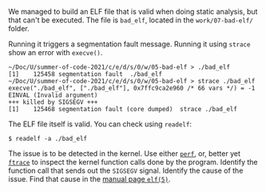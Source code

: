 We managed to build an ELF file that is valid when doing static analysis, but that can't be executed.
The file is `bad_elf`, located in the `work/07-bad-elf/` folder.

Running it triggers a segmentation fault message.
Running it using `strace` show an error with `execve()`.

```
~/Doc/U/summer-of-code-2021/c/e/d/s/0/w/05-bad-elf > ./bad_elf
[1]    125458 segmentation fault  ./bad_elf
~/Doc/U/summer-of-code-2021/c/e/d/s/0/w/05-bad-elf > strace ./bad_elf
execve("./bad_elf", ["./bad_elf"], 0x7ffc9ca2e960 /* 66 vars */) = -1 EINVAL (Invalid argument)
+++ killed by SIGSEGV +++
[1]    125468 segmentation fault (core dumped)  strace ./bad_elf

```

The ELF file itself is valid.
You can check using `readelf`:

```
$ readelf -a ./bad_elf
```

The issue is to be detected in the kernel.
Use either [`perf`](https://www.brendangregg.com/perf.html), or, better yet [`ftrace`](https://jvns.ca/blog/2017/03/19/getting-started-with-ftrace/) to inspect the kernel function calls done by the program.
Identify the function call that sends out the `SIGSEGV` signal.
Identify the cause of the issue.
Find that cause in the [manual page `elf(5)`](https://linux.die.net/man/5/elf).
